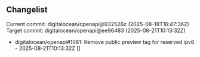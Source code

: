 ## Changelist

Current commit: digitalocean/openapi@932526c (2025-08-18T16:47:36Z)
Target commit: digitalocean/openapi@ee96483 (2025-08-21T10:13:32Z)

* digitalocean/openapi#1081: Remove public preview tag for reserved ipv6 - 2025-08-21T10:13:32Z []
